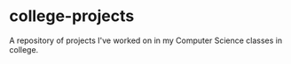 # college-projects
A repository of projects I've worked on in my Computer Science classes in college.

